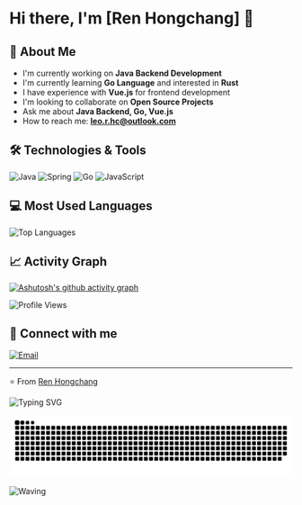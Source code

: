 # Hi there, I'm [Ren Hongchang] 👋

## 🚀 About Me
- I'm currently working on **Java Backend Development**
- I'm currently learning **Go Language** and interested in **Rust**
- I have experience with **Vue.js** for frontend development
- I'm looking to collaborate on **Open Source Projects**
- Ask me about **Java Backend, Go, Vue.js**
- How to reach me: **leo.r.hc@outlook.com**

## 🛠️ Technologies & Tools

![Java](https://img.shields.io/badge/-Java-007396?style=flat-square&logo=java&logoColor=white)
![Spring](https://img.shields.io/badge/-Spring-6DB33F?style=flat-square&logo=spring&logoColor=white)
![Go](https://img.shields.io/badge/-Go-00ADD8?style=flat-square&logo=go&logoColor=white)
![JavaScript](https://img.shields.io/badge/-JavaScript-F7DF1E?style=flat-square&logo=javascript&logoColor=black)

## 💻 Most Used Languages

![Top Languages](https://github-readme-stats.vercel.app/api/top-langs/?username=rhczz&layout=compact&theme=radical)

## 📈 Activity Graph

[![Ashutosh's github activity graph](https://github-readme-activity-graph.vercel.app/graph?username=rhczz&theme=react-dark&hide_border=true)](https://github.com/ashutosh00710/github-readme-activity-graph)

![Profile Views](https://komarev.com/ghpvc/?username=rhczz&color=brightgreen&style=flat-square&label=Profile+Views)

## 🤝 Connect with me

[![Email](https://img.shields.io/badge/-Email-D14836?style=flat-square&logo=gmail&logoColor=white)](mailto:leo.r.hc@outlook.com)

---
⭐️ From [Ren Hongchang](https://github.com/rhczz)



![Typing SVG](https://readme-typing-svg.herokuapp.com?font=Fira+Code&pause=1000&color=36BCF7&width=435&lines=Full+Stack+Developer;Open+Source+Contributor;Always+Learning+New+Things)

<div align="center">
  <img src="https://raw.githubusercontent.com/Platane/snk/output/github-contribution-grid-snake.svg" alt="Snake eating my contributions" />
</div>

![Waving](https://capsule-render.vercel.app/api?type=waving&color=gradient&height=100&section=footer)

